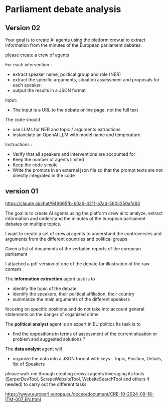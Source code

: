 # Parliament debate analysis

## Version 02

Your goal is to create AI agents using the platform crew.ai to extract information from the minutes of the European parliament debates.


please create a crew of agents

For each intervention :

- extract speaker name, political group and role (NER)
- extract the specific arguments, situation assessment and proposals for each speaker.
- output the results in a JSON format

Input:

- The input is a URL to the debate online page. not the full text




The code should

- use LLMs for NER and topic / arguments extractions
- instanciate an OpenAI LLM with model name and temperature

Instructions :

- Verify that all speakers and interventions are accounted for
- Keep the number of agents limited
- Keep the code simple
- Write the prompts in an external json file so that the prompt texts are not directly integrated in the code


## version 01

https://claude.ai/chat/949665fb-b0a6-4211-a7ad-560c250afd63


The goal is to create AI agents using the platform crew ai to analyze, extract information and understand the minutes of the european parliament debates on multiple topics.

I want to create a set of crew.ai agents to understand the controversies and arguments from the different countries and political groups

Given a list of documents of the verbatim reports of the european parliament

I attached a pdf version of one of the debate for illustration of the raw content

The **information extraction** agent task is to

- identify the topic of the debate
- identify the speakers, their political affiliation, their country
- summarize the main arguments of the different speakers

focusing on specific positions and do not take into account general statements on the danger of organized crime


The **political analyst** agent is an expert in EU politics
Its task is to
- find the oppositions in terms of assessment of the current situation or problem and suggested solutions ?

The **data analyst** agent will

- organize the data into a JSON format with keys : Topic, Position, Details, list of Speakers


please walk me through creating crew.ai agents leveraging its tools (SerperDevTool, ScrapeWebsiteTool, WebsiteSearchTool and others if needed) to carry out the different tasks


https://www.europarl.europa.eu/doceo/document/CRE-10-2024-09-18-ITM-007_EN.html